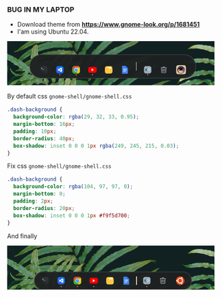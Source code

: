 ### BUG IN MY LAPTOP
- Download theme from <b>https://www.gnome-look.org/p/1681451</b><br>
- I'am using Ubuntu 22.04.

<img src="assets/before.png">

By default css `gnome-shell/gnome-shell.css`

```css
.dash-background {
  background-color: rgba(29, 32, 33, 0.95);
  margin-bottom: 16px;
  padding: 10px;
  border-radius: 40px;
  box-shadow: inset 0 0 0 1px rgba(249, 245, 215, 0.03);
}
```

Fix css `gnome-shell/gnome-shell.css`

```css
.dash-background {
  background-color: rgba(104, 97, 97, 0);
  margin-bottom: 0;
  padding: 2px;
  border-radius: 20px;
  box-shadow: inset 0 0 0 1px #f9f5d700;
}
```
And finally

<img src="assets/after.png">